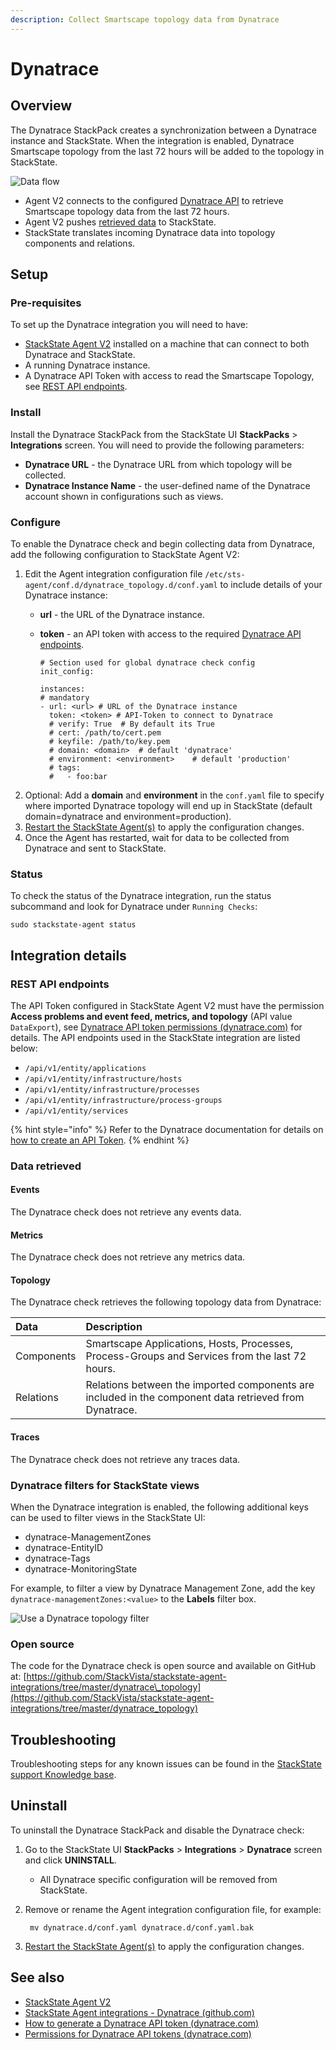 ```yaml
---
description: Collect Smartscape topology data from Dynatrace
---
```


# Dynatrace

## Overview

The Dynatrace StackPack creates a synchronization between a Dynatrace instance and StackState. When the integration is enabled, Dynatrace Smartscape topology from the last 72 hours will be added to the topology in StackState.

![Data flow](../../.gitbook/assets/stackpack-dynatrace.png)

* Agent V2 connects to the configured [Dynatrace API](dynatrace.md#rest-api-endpoints) to retrieve Smartscape topology data from the last 72 hours.
* Agent V2 pushes [retrieved data](dynatrace.md#data-retrieved) to StackState.
* StackState translates incoming Dynatrace data into topology components and relations. 

## Setup

### Pre-requisites

To set up the Dynatrace integration you will need to have:

* [StackState Agent V2](agent.md) installed on a machine that can connect to both Dynatrace and StackState.
* A running Dynatrace instance.
* A Dynatrace API Token with access to read the Smartscape Topology, see [REST API endpoints](dynatrace.md#rest-api-endpoints).

### Install

Install the Dynatrace StackPack from the StackState UI **StackPacks** &gt; **Integrations** screen. You will need to provide the following parameters:

* **Dynatrace URL** - the Dynatrace URL from which topology will be collected. 
* **Dynatrace Instance Name** - the user-defined name of the Dynatrace account shown in configurations such as views. 

### Configure

To enable the Dynatrace check and begin collecting data from Dynatrace, add the following configuration to StackState Agent V2:

1. Edit the Agent integration configuration file `/etc/sts-agent/conf.d/dynatrace_topology.d/conf.yaml` to include details of your Dynatrace instance:
   * **url** - the URL of the Dynatrace instance.
   * **token** - an API token with access to the required [Dynatrace API endpoints](dynatrace.md#rest-api-endpoints).

     ```text
     # Section used for global dynatrace check config
     init_config:

     instances:
     # mandatory
     - url: <url> # URL of the Dynatrace instance
       token: <token> # API-Token to connect to Dynatrace
       # verify: True  # By default its True
       # cert: /path/to/cert.pem
       # keyfile: /path/to/key.pem
       # domain: <domain>  # default 'dynatrace'
       # environment: <environment>    # default 'production'
       # tags:
       #   - foo:bar
     ```
2. Optional: Add a **domain** and **environment** in the `conf.yaml` file to specify where imported Dynatrace topology will end up in StackState \(default domain=dynatrace and environment=production\).
3. [Restart the StackState Agent\(s\)](agent.md#start-stop-restart-the-stackstate-agent) to apply the configuration changes.
4. Once the Agent has restarted, wait for data to be collected from Dynatrace and sent to StackState.

### Status

To check the status of the Dynatrace integration, run the status subcommand and look for Dynatrace under `Running Checks`:

```text
sudo stackstate-agent status
```

## Integration details

### REST API endpoints

The API Token configured in StackState Agent V2 must have the permission **Access problems and event feed, metrics, and topology** \(API value `DataExport`\), see [Dynatrace API token permissions \(dynatrace.com\)](https://www.dynatrace.com/support/help/dynatrace-api/basics/dynatrace-api-authentication/#token-permissions) for details. The API endpoints used in the StackState integration are listed below:

* `/api/v1/entity/applications`
* `/api/v1/entity/infrastructure/hosts`
* `/api/v1/entity/infrastructure/processes`
* `/api/v1/entity/infrastructure/process-groups`
* `/api/v1/entity/services`

{% hint style="info" %}
Refer to the Dynatrace documentation for details on [how to create an API Token](https://www.dynatrace.com/support/help/shortlink/api-authentication#generate-a-token).
{% endhint %}

### Data retrieved

#### Events

The Dynatrace check does not retrieve any events data.

#### Metrics

The Dynatrace check does not retrieve any metrics data.

#### Topology

The Dynatrace check retrieves the following topology data from Dynatrace:

| Data | Description |
| :--- | :--- |
| Components | Smartscape Applications, Hosts, Processes, Process-Groups and Services from the last 72 hours. |
| Relations | Relations between the imported components are included in the component data retrieved from Dynatrace. |

#### Traces

The Dynatrace check does not retrieve any traces data.

### Dynatrace filters for StackState views

When the Dynatrace integration is enabled, the following additional keys can be used to filter views in the StackState UI:

* dynatrace-ManagementZones
* dynatrace-EntityID
* dynatrace-Tags
* dynatrace-MonitoringState

For example, to filter a view by Dynatrace Management Zone, add the key `dynatrace-managementZones:<value>` to the **Labels** filter box.

![Use a Dynatrace topology filter](../../.gitbook/assets/v41_dynatrace-filter.png)

### Open source

The code for the Dynatrace check is open source and available on GitHub at: [https://github.com/StackVista/stackstate-agent-integrations/tree/master/dynatrace\_topology](https://github.com/StackVista/stackstate-agent-integrations/tree/master/dynatrace_topology)

## Troubleshooting

Troubleshooting steps for any known issues can be found in the [StackState support Knowledge base](https://support.stackstate.com/hc/en-us/search?category=360002777619&filter_by=knowledge_base&query=Dynatrace).

## Uninstall

To uninstall the Dynatrace StackPack and disable the Dynatrace check:

1. Go to the StackState UI **StackPacks** &gt; **Integrations** &gt; **Dynatrace** screen and click **UNINSTALL**.
   * All Dynatrace specific configuration will be removed from StackState.
2. Remove or rename the Agent integration configuration file, for example:

   ```text
    mv dynatrace.d/conf.yaml dynatrace.d/conf.yaml.bak
   ```

3. [Restart the StackState Agent\(s\)](agent.md#start-stop-restart-the-stackstate-agent) to apply the configuration changes.

## See also

* [StackState Agent V2](agent.md)
* [StackState Agent integrations - Dynatrace \(github.com\)](https://github.com/StackVista/stackstate-agent-integrations/tree/master/dynatrace_topology)
* [How to generate a Dynatrace API token \(dynatrace.com\)](https://www.dynatrace.com/support/help/shortlink/api-authentication#generate-a-token)
* [Permissions for Dynatrace API tokens \(dynatrace.com\)](https://www.dynatrace.com/support/help/shortlink/api-authentication#token-permissions)

